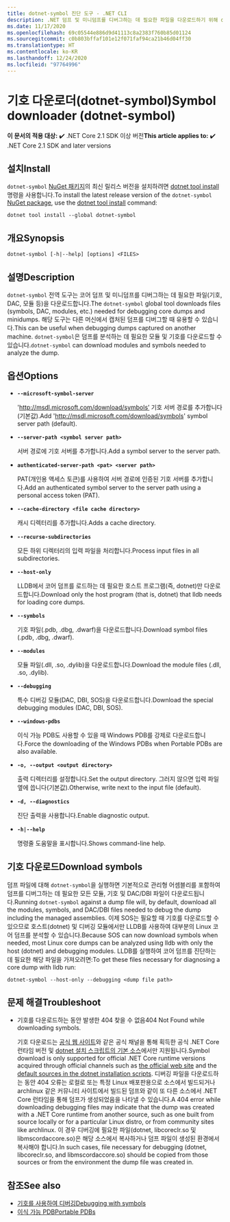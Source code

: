```yaml
---
title: dotnet-symbol 진단 도구 - .NET CLI
description: .NET 덤프 및 미니덤프를 디버그하는 데 필요한 파일을 다운로드하기 위해 dotnet-symbol CLI 도구를 설치하고 사용하는 방법을 알아봅니다.
ms.date: 11/17/2020
ms.openlocfilehash: 69c05544e886d9d41113c8a2383f760b85d01124
ms.sourcegitcommit: c0b803bffaf101e12f071faf94ca21b46d04ff30
ms.translationtype: HT
ms.contentlocale: ko-KR
ms.lasthandoff: 12/24/2020
ms.locfileid: "97764996"
---
```

# <a name="symbol-downloader-dotnet-symbol"></a><span data-ttu-id="8bc6a-103">기호 다운로더(dotnet-symbol)</span><span class="sxs-lookup"><span data-stu-id="8bc6a-103">Symbol downloader (dotnet-symbol)</span></span>

<span data-ttu-id="8bc6a-104">**이 문서의 적용 대상:**  ✔️ .NET Core 2.1 SDK 이상 버전</span><span class="sxs-lookup"><span data-stu-id="8bc6a-104">**This article applies to:** ✔️ .NET Core 2.1 SDK and later versions</span></span>

## <a name="install"></a><span data-ttu-id="8bc6a-105">설치</span><span class="sxs-lookup"><span data-stu-id="8bc6a-105">Install</span></span>

<span data-ttu-id="8bc6a-106">`dotnet-symbol` [NuGet 패키지](https://www.nuget.org/packages/dotnet-symbol)의 최신 릴리스 버전을 설치하려면 [dotnet tool install](../tools/dotnet-tool-install.md) 명령을 사용합니다.</span><span class="sxs-lookup"><span data-stu-id="8bc6a-106">To install the latest release version of the `dotnet-symbol` [NuGet package](https://www.nuget.org/packages/dotnet-symbol), use the [dotnet tool install](../tools/dotnet-tool-install.md) command:</span></span>

```dotnetcli
dotnet tool install --global dotnet-symbol
```

## <a name="synopsis"></a><span data-ttu-id="8bc6a-107">개요</span><span class="sxs-lookup"><span data-stu-id="8bc6a-107">Synopsis</span></span>

```console
dotnet-symbol [-h|--help] [options] <FILES>
```

## <a name="description"></a><span data-ttu-id="8bc6a-108">설명</span><span class="sxs-lookup"><span data-stu-id="8bc6a-108">Description</span></span>

<span data-ttu-id="8bc6a-109">`dotnet-symbol` 전역 도구는 코어 덤프 및 미니덤프를 디버그하는 데 필요한 파일(기호, DAC, 모듈 등)을 다운로드합니다.</span><span class="sxs-lookup"><span data-stu-id="8bc6a-109">The `dotnet-symbol` global tool downloads files (symbols, DAC, modules, etc.) needed for debugging core dumps and minidumps.</span></span> <span data-ttu-id="8bc6a-110">해당 도구는 다른 머신에서 캡처된 덤프를 디버그할 때 유용할 수 있습니다.</span><span class="sxs-lookup"><span data-stu-id="8bc6a-110">This can be useful when debugging dumps captured on another machine.</span></span> <span data-ttu-id="8bc6a-111">`dotnet-symbol`은 덤프를 분석하는 데 필요한 모듈 및 기호를 다운로드할 수 있습니다.</span><span class="sxs-lookup"><span data-stu-id="8bc6a-111">`dotnet-symbol` can download modules and symbols needed to analyze the dump.</span></span>

## <a name="options"></a><span data-ttu-id="8bc6a-112">옵션</span><span class="sxs-lookup"><span data-stu-id="8bc6a-112">Options</span></span>

- **`--microsoft-symbol-server`**

  <span data-ttu-id="8bc6a-113">'http://msdl.microsoft.com/download/symbols’ 기호 서버 경로를 추가합니다(기본값).</span><span class="sxs-lookup"><span data-stu-id="8bc6a-113">Add 'http://msdl.microsoft.com/download/symbols' symbol server path (default).</span></span>

- **`--server-path <symbol server path>`**

  <span data-ttu-id="8bc6a-114">서버 경로에 기호 서버를 추가합니다.</span><span class="sxs-lookup"><span data-stu-id="8bc6a-114">Add a symbol server to the server path.</span></span>

- **`authenticated-server-path <pat> <server path>`**

  <span data-ttu-id="8bc6a-115">PAT(개인용 액세스 토큰)를 사용하여 서버 경로에 인증된 기호 서버를 추가합니다.</span><span class="sxs-lookup"><span data-stu-id="8bc6a-115">Add an authenticated symbol server to the server path using a personal access token (PAT).</span></span>

- **`--cache-directory <file cache directory>`**

  <span data-ttu-id="8bc6a-116">캐시 디렉터리를 추가합니다.</span><span class="sxs-lookup"><span data-stu-id="8bc6a-116">Adds a cache directory.</span></span>

- **`--recurse-subdirectories`**

  <span data-ttu-id="8bc6a-117">모든 하위 디렉터리의 입력 파일을 처리합니다.</span><span class="sxs-lookup"><span data-stu-id="8bc6a-117">Process input files in all subdirectories.</span></span>

- **`--host-only`**

  <span data-ttu-id="8bc6a-118">LLDB에서 코어 덤프를 로드하는 데 필요한 호스트 프로그램(즉, dotnet)만 다운로드합니다.</span><span class="sxs-lookup"><span data-stu-id="8bc6a-118">Download only the host program (that is, dotnet) that lldb needs for loading core dumps.</span></span>

- **`--symbols`**

  <span data-ttu-id="8bc6a-119">기호 파일(.pdb, .dbg, .dwarf)을 다운로드합니다.</span><span class="sxs-lookup"><span data-stu-id="8bc6a-119">Download symbol files (.pdb, .dbg, .dwarf).</span></span>

- **`--modules`**

  <span data-ttu-id="8bc6a-120">모듈 파일(.dll, .so, .dylib)을 다운로드합니다.</span><span class="sxs-lookup"><span data-stu-id="8bc6a-120">Download the module files (.dll, .so, .dylib).</span></span>

- **`--debugging`**

  <span data-ttu-id="8bc6a-121">특수 디버깅 모듈(DAC, DBI, SOS)을 다운로드합니다.</span><span class="sxs-lookup"><span data-stu-id="8bc6a-121">Download the special debugging modules (DAC, DBI, SOS).</span></span>

- **`--windows-pdbs`**

  <span data-ttu-id="8bc6a-122">이식 가능 PDB도 사용할 수 있을 때 Windows PDB를 강제로 다운로드합니다.</span><span class="sxs-lookup"><span data-stu-id="8bc6a-122">Force the downloading of the Windows PDBs when Portable PDBs are also available.</span></span>

- **`-o, --output <output directory>`**

  <span data-ttu-id="8bc6a-123">출력 디렉터리를 설정합니다.</span><span class="sxs-lookup"><span data-stu-id="8bc6a-123">Set the output directory.</span></span> <span data-ttu-id="8bc6a-124">그러지 않으면 입력 파일 옆에 씁니다(기본값).</span><span class="sxs-lookup"><span data-stu-id="8bc6a-124">Otherwise, write next to the input file (default).</span></span>

- **`-d, --diagnostics`**

  <span data-ttu-id="8bc6a-125">진단 출력을 사용합니다.</span><span class="sxs-lookup"><span data-stu-id="8bc6a-125">Enable diagnostic output.</span></span>

- **`-h|--help`**

  <span data-ttu-id="8bc6a-126">명령줄 도움말을 표시합니다.</span><span class="sxs-lookup"><span data-stu-id="8bc6a-126">Shows command-line help.</span></span>

## <a name="download-symbols"></a><span data-ttu-id="8bc6a-127">기호 다운로드</span><span class="sxs-lookup"><span data-stu-id="8bc6a-127">Download symbols</span></span>

<span data-ttu-id="8bc6a-128">덤프 파일에 대해 `dotnet-symbol`을 실행하면 기본적으로 관리형 어셈블리를 포함하여 덤프를 디버그하는 데 필요한 모든 모듈, 기호 및 DAC/DBI 파일이 다운로드됩니다.</span><span class="sxs-lookup"><span data-stu-id="8bc6a-128">Running `dotnet-symbol` against a dump file will, by default, download all the modules, symbols, and DAC/DBI files needed to debug the dump including the managed assemblies.</span></span> <span data-ttu-id="8bc6a-129">이제 SOS는 필요할 때 기호를 다운로드할 수 있으므로 호스트(dotnet) 및 디버깅 모듈에서만 LLDB를 사용하여 대부분의 Linux 코어 덤프를 분석할 수 있습니다.</span><span class="sxs-lookup"><span data-stu-id="8bc6a-129">Because SOS can now download symbols when needed, most Linux core dumps can be analyzed using lldb with only the host (dotnet) and debugging modules.</span></span> <span data-ttu-id="8bc6a-130">LLDB를 실행하여 코어 덤프를 진단하는 데 필요한 해당 파일을 가져오려면:</span><span class="sxs-lookup"><span data-stu-id="8bc6a-130">To get these files necessary for diagnosing a core dump with lldb run:</span></span>

```console
dotnet-symbol --host-only --debugging <dump file path>
```

## <a name="troubleshoot"></a><span data-ttu-id="8bc6a-131">문제 해결</span><span class="sxs-lookup"><span data-stu-id="8bc6a-131">Troubleshoot</span></span>

- <span data-ttu-id="8bc6a-132">기호를 다운로드하는 동안 발생한 404 찾을 수 없음</span><span class="sxs-lookup"><span data-stu-id="8bc6a-132">404 Not Found while downloading symbols.</span></span>

   <span data-ttu-id="8bc6a-133">기호 다운로드는 [공식 웹 사이트](https://dotnet.microsoft.com/download/dotnet-core)와 같은 공식 채널을 통해 획득한 공식 .NET Core 런타임 버전 및 [dotnet 설치 스크립트의 기본 소스](../tools/dotnet-install-script.md)에서만 지원됩니다.</span><span class="sxs-lookup"><span data-stu-id="8bc6a-133">Symbol download is only supported for official .NET Core runtime versions acquired through official channels such as [the official web site](https://dotnet.microsoft.com/download/dotnet-core) and the [default sources in the dotnet installation scripts](../tools/dotnet-install-script.md).</span></span> <span data-ttu-id="8bc6a-134">디버깅 파일을 다운로드하는 동안 404 오류는 로컬로 또는 특정 Linux 배포판용으로 소스에서 빌드되거나 archlinux 같은 커뮤니티 사이트에서 빌드된 덤프와 같이 또 다른 소스에서 .NET Core 런타임을 통해 덤프가 생성되었음을 나타낼 수 있습니다.</span><span class="sxs-lookup"><span data-stu-id="8bc6a-134">A 404 error while downloading debugging files may indicate that the dump was created with a .NET Core runtime from another source, such as one built from source locally or for a particular Linux distro, or from community sites like archlinux.</span></span> <span data-ttu-id="8bc6a-135">이 경우 디버깅에 필요한 파일(dotnet, libcoreclr.so 및 libmscordaccore.so)은 해당 소스에서 복사하거나 덤프 파일이 생성된 환경에서 복사해야 합니다.</span><span class="sxs-lookup"><span data-stu-id="8bc6a-135">In such cases, file necessary for debugging (dotnet, libcoreclr.so, and libmscordaccore.so) should be copied from those sources or from the environment the dump file was created in.</span></span>

## <a name="see-also"></a><span data-ttu-id="8bc6a-136">참조</span><span class="sxs-lookup"><span data-stu-id="8bc6a-136">See also</span></span>

* [<span data-ttu-id="8bc6a-137">기호를 사용하여 디버깅</span><span class="sxs-lookup"><span data-stu-id="8bc6a-137">Debugging with symbols</span></span>](/windows/win32/dxtecharts/debugging-with-symbols)
* [<span data-ttu-id="8bc6a-138">이식 가능 PDB</span><span class="sxs-lookup"><span data-stu-id="8bc6a-138">Portable PDBs</span></span>](https://github.com/dotnet/core/blob/master/Documentation/diagnostics/portable_pdb.md)
